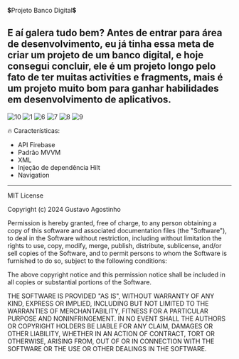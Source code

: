 💲Projeto Banco Digital💲 

E aí galera tudo bem? Antes de entrar para área de desenvolvimento, eu já tinha essa meta de criar um projeto de um banco digital,
e hoje consegui concluir, ele é um projeto longo pelo fato de ter muitas activities e fragments, mais é um projeto muito bom para ganhar habilidades em desenvolvimento de aplicativos.
----------------------------------------------------------------------------------------------------------------------------------------------------------------------------------------
![10](https://github.com/user-attachments/assets/2db64b8b-bc02-4ca3-8446-191469d7a9d4)
![1](https://github.com/user-attachments/assets/c0bda7d7-5b55-4b1d-adc2-b6edff66de92)
![6](https://github.com/user-attachments/assets/2f3862dd-de05-4916-a4e2-60fab5d07724)
![7](https://github.com/user-attachments/assets/54d4c62f-6df9-48da-a31a-7fb7d5c349a9)
![8](https://github.com/user-attachments/assets/d7aa5267-b62f-491e-88cb-4f76cebb819d)
![9](https://github.com/user-attachments/assets/315788f5-0a99-4109-bc80-8ace974d6a6c)


🔥 Características:

- API Firebase
- Padrão MVVM
- XML
- Injeção de dependência Hilt
- Navigation
----------------------------------------------------------------------------------------------------------------------------------------------------------------------------------------
MIT License

Copyright (c) 2024 Gustavo Agostinho

Permission is hereby granted, free of charge, to any person obtaining a copy of this software and associated documentation files (the "Software"), to deal in the Software without restriction, including without limitation the rights to use, copy, modify, merge, publish, distribute, sublicense, and/or sell copies of the Software, and to permit persons to whom the Software is furnished to do so, subject to the following conditions:

The above copyright notice and this permission notice shall be included in all copies or substantial portions of the Software.

THE SOFTWARE IS PROVIDED "AS IS", WITHOUT WARRANTY OF ANY KIND, EXPRESS OR IMPLIED, INCLUDING BUT NOT LIMITED TO THE WARRANTIES OF MERCHANTABILITY, FITNESS FOR A PARTICULAR PURPOSE AND NONINFRINGEMENT. IN NO EVENT SHALL THE AUTHORS OR COPYRIGHT HOLDERS BE LIABLE FOR ANY CLAIM, DAMAGES OR OTHER LIABILITY, WHETHER IN AN ACTION OF CONTRACT, TORT OR OTHERWISE, ARISING FROM, OUT OF OR IN CONNECTION WITH THE SOFTWARE OR THE USE OR OTHER DEALINGS IN THE SOFTWARE.

